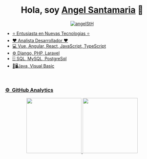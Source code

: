 <div align="center">
<h1 align="center">Hola, soy <a href="https://angelsant04.github.io/angel-dev/">Angel Santamaria</a> 👋</h1>
<a href="https://angelsant04.github.io/angel-dev/" target="blank"><img align="center" src="https://firebasestorage.googleapis.com/v0/b/proyecttpi.appspot.com/o/fotos%2FPortada%20Angel%20Santamaria.png?alt=media&token=e2cd4b76-e159-4b33-9161-5689879b33a6" alt="angelStH" />
</div>

- ⭐ Entusiasta en Nuevas Tecnologias ⭐ 
- ❤️ Analista Desarrollador ❤️
- 💻 Vue, Angular, React, JavaScript, TypeScript
- ⚙️ Django, PHP, Laravel
- 🗄️ SQL, MySQL, PostgreSql
- 📱🖥️Java, Visual Basic

<br>

### ⚙️ &nbsp;GitHub Analytics

<p align="center">
<a href="https://github.com/AngelSant04">
  <img height="180em" src="https://github-readme-stats-eight-theta.vercel.app/api?username=AngelSant04&show_icons=true&theme=algolia&include_all_commits=true&count_private=true"/>
  <img height="180em" src="https://github-readme-stats-eight-theta.vercel.app/api/top-langs/?username=AngelSant04&layout=compact&langs_count=8&theme=algolia"/>
</a>
</p>
